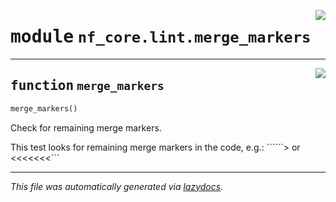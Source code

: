 <!-- markdownlint-disable -->

<a href="../../nf_core/lint/merge_markers.py#L0"><img align="right" style="float:right;" src="https://img.shields.io/badge/-source-cccccc?style=flat-square"></a>

# <kbd>module</kbd> `nf_core.lint.merge_markers`





---

<a href="../../nf_core/lint/merge_markers.py#L11"><img align="right" style="float:right;" src="https://img.shields.io/badge/-source-cccccc?style=flat-square"></a>

## <kbd>function</kbd> `merge_markers`

```python
merge_markers()
```

Check for remaining merge markers. 

This test looks for remaining merge markers in the code, e.g.: ``````> or <<<<<<<```





---

_This file was automatically generated via [lazydocs](https://github.com/ml-tooling/lazydocs)._
